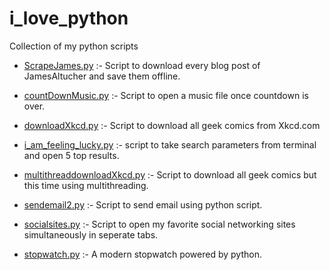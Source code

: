# i_love_python
   Collection of my python scripts
   
   - [ScrapeJames.py](https://github.com/MayankPratap/i_love_python/blob/master/ScrapeJames.py) :- Script to download every blog post of JamesAltucher and save them offline.

   - [countDownMusic.py](https://github.com/MayankPratap/i_love_python/blob/master/countDownMusic.py) :- Script to open a music file once countdown is over.
   
   - [downloadXkcd.py](https://github.com/MayankPratap/i_love_python/blob/master/downloadXkcd.py) :- Script to download all geek comics from Xkcd.com

   - [i_am_feeling_lucky.py](https://github.com/MayankPratap/i_love_python/blob/master/i_am_feeling_lucky.py) :- script to take search parameters from terminal and open 5 top results.

   - [multithreaddownloadXkcd.py](https://github.com/MayankPratap/i_love_python/blob/master/multithreaddownloadXkcd.py) :- Script to download all geek comics but this time using multithreading.
   
   - [sendemail2.py](https://github.com/MayankPratap/i_love_python/blob/master/sendemail2.py) :- Script to send email using python script.
   
   - [socialsites.py](https://github.com/MayankPratap/i_love_python/blob/master/socialsites.py) :- Script to open my favorite social networking sites simultaneously in seperate tabs.
 
   - [stopwatch.py](https://github.com/MayankPratap/i_love_python/blob/master/stopwatch.py)  :- A modern stopwatch powered by python.

